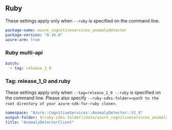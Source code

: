 ## Ruby

These settings apply only when `--ruby` is specified on the command line.

``` yaml
package-name: azure_cognitiveservices_anomalydetector
package-version: "0.16.0"
azure-arm: true
```

### Ruby multi-api

``` yaml $(ruby) && $(multiapi)
batch:
  - tag: release_1_0
```

### Tag: release_1_0 and ruby

These settings apply only when `--tag=release_1_0 --ruby` is specified on the command line.
Please also specify `--ruby-sdks-folder=<path to the root directory of your azure-sdk-for-ruby clone>`.

``` yaml $(tag) == 'release_1_0' && $(ruby)
namespace: "Azure::CognitiveServices::AnomalyDetector::V1_0"
output-folder: $(ruby-sdks-folder)/data/azure_cognitiveservices_anomalydetector/lib
title: "AnomalyDetectorClient"
```
